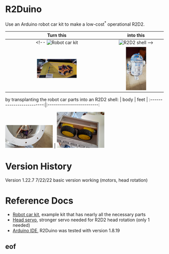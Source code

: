 # R2Duino
Use an Arduino robot car kit to make a low-cost<sup>*</sup> operational R2D2.

| Turn this             |  into this |
:-------------------------:|:-------------------------:
<!-- ![Robot car kit](docs/robot-car-kit.jpg) | ![R2D2 shell](docs/R2D2.jpg) -->
<img src="https://github.com/djulien/R2Duino/raw/main/docs/robot-car-kit.jpg" alt="Robot car kit" width="40%">  |  <img src="https://github.com/djulien/R2Duino/raw/main/docs/R2D2.jpg" alt="R2D2 shell" width="40%">

by transplanting the robot car parts into an R2D2 shell:
| body             |  feet |
:-------------------------:|:-------------------------:
<!-- ![Transplant body](docs/xplantB.jpg) |  ![Transplant feet](docs/xplantF.jpg) -->
<img src="https://github.com/djulien/R2Duino/raw/main/docs/xplantB.jpg" alt="Transplant body" width="30%"> |  <img src="https://github.com/djulien/R2Duino/raw/main/docs/xplantF.jpg" alt="Transplant feet" width="30%">

# Version History

Version 1.22.7 7/22/22 basic version working (motors, head rotation)

# Reference Docs
- [Robot car kit](https://www.amazon.com/dp/B07JN46YSW), example kit that has nearly all the necessary parts
- [Head servo](https://https://www.amazon.com/dp/B07RFRLRV8), stronger servo needed for R2D2 head rotation (only 1 needed)
- [Arduino IDE](https://www.arduino.cc/en/Main/Software), R2Duino was tested with version 1.8.19

## eof
